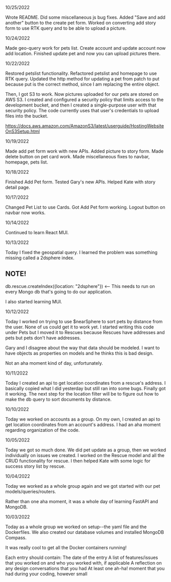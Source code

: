 10/25/2022

Wrote README. Did some miscellaneous js bug fixes. Added "Save and add another" button to the create pet form. Worked on converting add story form to use RTK query and to be able to upload a picture.


10/24/2022

Made geo-query work for pets list. Create account and update account now add
location. Finished update pet and now you can upload pictures there.


10/22/2022

Restored petslist functionality. Refactored petslist and homepage to use RTK query.
Updated the http method for updating a pet from patch to put because put is the
correct method, since I am replacing the entire object.

Then, I got S3 to work. Now pictures uploaded for our pets are stored on AWS S3.
I created and configured a security policy that limits access to the development
bucket, and then I created a single-purpose user with that security policy. The
code currently uses that user's credentials to upload files into the bucket.

https://docs.aws.amazon.com/AmazonS3/latest/userguide/HostingWebsiteOnS3Setup.html

10/19/2022

Made add pet form work with new APIs. Added picture to story form. Made delete
button on pet card work. Made miscellaneous fixes to navbar, homepage, pets list.



10/18/2022

Finished Add Pet form. Tested Gary's new APIs. Helped Kate with story detail page.



10/17/2022

Changed Pet List to use Cards. Got Add Pet form working. Logout button on navbar
now works.


10/14/2022

Continued to learn React MUI.


10/13/2022

Today I fixed the geospatial query. I learned the problem was something missing
called a 2dsphere index.
## NOTE!
db.rescue.createIndex({location: "2dsphere"}) <-- This needs to run on every
Mongo db that's going to do our application.

I also started learning MUI.


10/12/2022

Today I worked on trying to use $nearSphere to sort pets by distance from the
user. None of us could get it to work yet. I started writing this code under Pets
but I moved it to Rescues because Rescues have addresses and pets but pets don't
have addresses.

Gary and I disagree about the way that data should be modeled. I want to have
objects as properties on models and he thinks this is bad design.

Not an aha moment kind of day, unfortunately.


10/11/2022

Today I created an api to get location coordinates from a rescue's address. I
basically copied what I did yesterday but still ran into some bugs. Finally got
it working. The next step for the location filter will be to figure out how to
make the db query to sort documents by distance.


10/10/2022

Today we worked on accounts as a group. On my own, I created an api to get
location coordinates from an account's address. I had an aha moment regarding
organization of the code.

10/05/2022

Today we got so much done. We did pet update as a group, then we worked
individually on issues we created. I worked on the Rescue model and all
the CRUD functionality for rescue. I then helped Kate with some logic for
success story list by rescue.


10/04/2022

Today we worked as a whole group again and we got started with our pet models/queries/routers.

Rather than one aha moment, it was a whole day of learning FastAPI and MongoDB.


10/03/2022

Today as a whole group we worked on setup--the yaml file and the Dockerfiles. We
also created our database volumes and installed MongoDB Compass.

It was really cool to get all the Docker containers running!


Each entry should contain:
The date of the entry
A list of features/issues that you worked on and who you worked with, if applicable
A reflection on any design conversations that you had
At least one ah-ha! moment that you had during your coding, however small